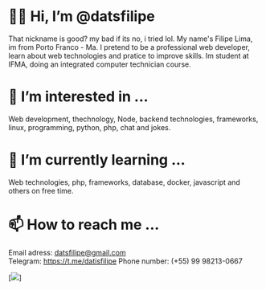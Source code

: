 #  👋🏻 Hi, I’m @datsfilipe


That nickname is good? my bad if its no, i tried lol. My name's Filipe Lima, im from Porto Franco - Ma. I pretend to be a professional web developer, learn about web technologies and pratice to improve skills. Im student at IFMA, doing an integrated computer technician course.

#  👀 I’m interested in ...


Web development, thechnology, Node, backend technologies, frameworks, linux, programming, python, php, chat and jokes.

#  🌱 I’m currently learning ...


Web technologies, php, frameworks, database, docker, javascript and others on free time.

#  📫 How to reach me ...


Email adress: datsfilipe@gmail.com  
Telegram: https://t.me/datisfilipe
Phone number: (+55) 99 98213-0667

[<img src="https://img.shields.io/static/v1?label=&message=datisfilipe&color=%23645FCE&&style=flat-square&logo=instagram&logoColor=white" />]
<!---
About.me
--->
